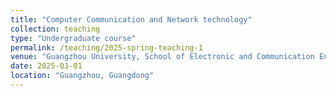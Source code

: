 ```yaml
---
title: "Computer Communication and Network technology"
collection: teaching
type: "Undergraduate course"
permalink: /teaching/2025-spring-teaching-1
venue: "Guangzhou University, School of Electronic and Communication Engineering"
date: 2025-03-01
location: "Guangzhou, Guangdong"
---
```

